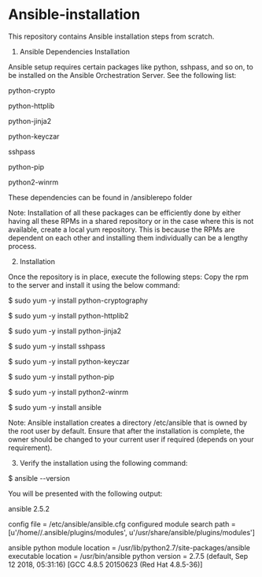 # Ansible-installation
This repository contains Ansible installation steps from scratch.

1. Ansible Dependencies Installation

Ansible setup requires certain packages like python, sshpass, and so on, to be installed on the Ansible Orchestration Server. See the following list:

python-crypto

python-httplib

python-jinja2

python-keyczar

sshpass

python-pip

python2-winrm


These dependencies can be found in /ansiblerepo folder

Note: Installation of all these packages can be efficiently done by either having all these RPMs in a shared repository or in the case where this is  not available, create a local yum repository. This is because the RPMs are dependent on each other and installing them individually can be a lengthy process. 

2. Installation

Once the repository is in place, execute the following steps:
Copy the rpm to the server and install it using the below command:

$ sudo yum -y install python-cryptography

$ sudo yum -y install python-httplib2

$ sudo yum -y install python-jinja2

$ sudo yum -y install sshpass

$ sudo yum -y install python-keyczar

$ sudo yum -y install python-pip

$ sudo yum -y install python2-winrm

$ sudo yum -y install ansible


Note:
Ansible installation creates a directory /etc/ansible that is owned by the root user by default. Ensure that after the installation is complete, the owner should be changed to your current user if required (depends on your requirement).

3. Verify the installation using the following command:


$ ansible --version



You will be presented with the following output:


ansible 2.5.2

  config file = /etc/ansible/ansible.cfg
  configured module search path = [u'/home/<username>/.ansible/plugins/modules', u'/usr/share/ansible/plugins/modules']
  
  ansible python module location = /usr/lib/python2.7/site-packages/ansible
  executable location = /usr/bin/ansible
  python version = 2.7.5 (default, Sep 12 2018, 05:31:16) [GCC 4.8.5 20150623 (Red Hat 4.8.5-36)]


